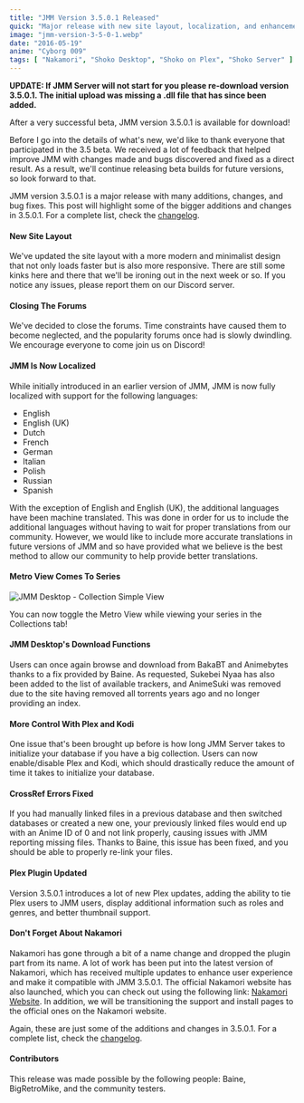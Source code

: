 ```yaml
---
title: "JMM Version 3.5.0.1 Released"
quick: "Major release with new site layout, localization, and enhancements for Plex and Kodi."
image: "jmm-version-3-5-0-1.webp"
date: "2016-05-19"
anime: "Cyborg 009"
tags: [ "Nakamori", "Shoko Desktop", "Shoko on Plex", "Shoko Server" ]
---
```


**UPDATE: If JMM Server will not start for you please re-download version 3.5.0.1. The initial upload was missing a .dll
file that has since been added.**

After a very successful beta, JMM version 3.5.0.1 is available for download!

Before I go into the details of what's new, we'd like to thank everyone that participated in the 3.5 beta. We received a
lot of feedback that helped improve JMM with changes made and bugs discovered and fixed as a direct result. As a result,
we'll continue releasing beta builds for future versions, so look forward to that.

JMM version 3.5.0.1 is a major release with many additions, changes, and bug fixes. This post will highlight some of the
bigger additions and changes in 3.5.0.1. For a complete list, check
the [changelog](https://docs.shokoanime.com/changelog).

#### New Site Layout

We've updated the site layout with a more modern and minimalist design that not only loads faster but is also more
responsive. There are still some kinks here and there that we'll be ironing out in the next week or so. If you notice
any issues, please report them on our Discord server.

#### Closing The Forums

We've decided to close the forums. Time constraints have caused them to become neglected, and the popularity forums once
had is slowly dwindling. We encourage everyone to come join us on Discord!

#### JMM Is Now Localized

While initially introduced in an earlier version of JMM, JMM is now fully localized with support for the following
languages:

- English
- English (UK)
- Dutch
- French
- German
- Italian
- Polish
- Russian
- Spanish

With the exception of English and English (UK), the additional languages have been machine translated. This was done in
order for us to include the additional languages without having to wait for proper translations from our community.
However, we would like to include more accurate translations in future versions of JMM and so have provided what we
believe is the best method to allow our community to help provide better translations.

#### Metro View Comes To Series

![JMM Desktop - Collection Simple View](/images/blog/jmm-version-3-5-0-1-simple-view.webp)

You can now toggle the Metro View while viewing your series in the Collections tab!

#### JMM Desktop's Download Functions

Users can once again browse and download from BakaBT and Animebytes thanks to a fix provided by Baine. As requested,
Sukebei Nyaa has also been added to the list of available trackers, and AnimeSuki was removed due to the site having
removed all torrents years ago and no longer providing an index.

#### More Control With Plex and Kodi

One issue that's been brought up before is how long JMM Server takes to initialize your database if you have a big
collection. Users can now enable/disable Plex and Kodi, which should drastically reduce the amount of time it takes to
initialize your database.

#### CrossRef Errors Fixed

If you had manually linked files in a previous database and then switched databases or created a new one, your
previously linked files would end up with an Anime ID of 0 and not link properly, causing issues with JMM reporting
missing files. Thanks to Baine, this issue has been fixed, and you should be able to properly re-link your files.

#### Plex Plugin Updated

Version 3.5.0.1 introduces a lot of new Plex updates, adding the ability to tie Plex users to JMM users, display
additional information such as roles and genres, and better thumbnail support.

#### Don't Forget About Nakamori

Nakamori has gone through a bit of a name change and dropped the plugin part from its name. A lot of work has been put
into the latest version of Nakamori, which has received multiple updates to enhance user experience and make it
compatible with JMM 3.5.0.1. The official Nakamori website has also launched, which you can check out using the
following link: [Nakamori Website](https://shokunin.monogatari.pl/nakamori/). In addition, we will be transitioning the
support and install pages to the official ones on the Nakamori website.

Again, these are just some of the additions and changes in 3.5.0.1. For a complete list, check
the [changelog](https://docs.shokoanime.com/changelog).

#### Contributors

This release was made possible by the following people: Baine, BigRetroMike, and the community testers.

